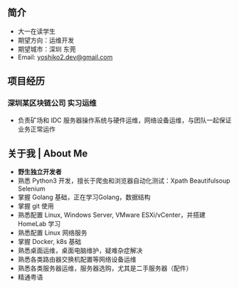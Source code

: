 ## 简介
* 大一在读学生
* 期望方向：运维开发
* 期望城市：深圳 东莞
* Email: yoshiko2.dev@gmail.com

## 项目经历
### 深圳某区块链公司 实习运维
* 负责矿场和 IDC 服务器操作系统与硬件运维，网络设备运维，与团队一起保证业务正常运作

## 关于我 | About Me
* **野生独立开发者**
* 熟悉 Python3 开发，擅长于爬虫和浏览器自动化测试：Xpath Beautifulsoup Selenium
* 掌握 Golang 基础，正在学习Golang，数据结构
* 掌握 git 使用
* 熟悉配置 Linux, Windows Server, VMware ESXi/vCenter，并搭建 HomeLab 学习
* 熟悉配置 Linux 网络服务
* 掌握 Docker, k8s 基础
* 熟悉桌面运维，桌面电脑维护，疑难杂症解决
* 熟悉各类路由器交换机配置等网络设备运维
* 熟悉各类服务器运维，服务器选购，尤其是二手服务器（配件）
* 精通粤语  
